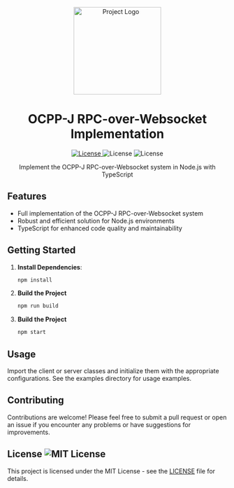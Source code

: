<p align="center">
  <img src="https://repository-images.githubusercontent.com/336054515/cc306c80-dda5-11eb-9345-9eda7738390e" alt="Project Logo" width="200" />
</p>

<h1 align="center">OCPP-J RPC-over-Websocket Implementation</h1>

<p align="center">
  <a href="https://opensource.org/licenses/MIT">
    <img src="https://img.shields.io/badge/license-MIT-blue.svg" alt="License" />
  </a>
    <img src="https://badges.frapsoft.com/os/v1/open-source.png?v=102" alt="License" />
    <img src="https://camo.githubusercontent.com/dc48810e6ff5f7bbc2f6820e9a6e28e810381e86ed415d29a5a3c6a12945d898/68747470733a2f2f696d672e736869656c64732e696f2f6769746875622f7061636b6167652d6a736f6e2f646570656e64656e63792d76657273696f6e2f4d69636861656c43757272696e2f62616467652d67656e657261746f722f6465762f747970657363726970743f6c6f676f3d74797065736372697074266c6f676f436f6c6f723d7768697465" alt="License" />
</p>

<p align="center">Implement the OCPP-J RPC-over-Websocket system in Node.js with TypeScript</p>

## Features

-   Full implementation of the OCPP-J RPC-over-Websocket system
-   Robust and efficient solution for Node.js environments
-   TypeScript for enhanced code quality and maintainability

## Getting Started

1. **Install Dependencies**:

    ```bash
    npm install
    ```

2. **Build the Project**

    ```bash
    npm run build
    ```

3. **Build the Project**

    ```bash
    npm start
    ```

## Usage

Import the client or server classes and initialize them with the appropriate configurations. See the examples directory for usage examples.

## Contributing

Contributions are welcome! Please feel free to submit a pull request or open an issue if you encounter any problems or have suggestions for improvements.

## License ![MIT License](https://camo.githubusercontent.com/9044897a5d7bef7816e012e7146e3aaf2241f627434b489773a2361a2a4716b7/68747470733a2f2f696d672e736869656c64732e696f2f62616467652f4c6963656e73652d4d49542d626c7565)

This project is licensed under the MIT License - see the [LICENSE]("/LICENSE") file for details.

